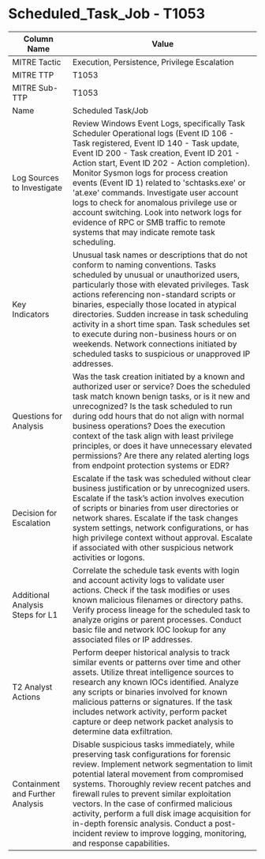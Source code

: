 # Scheduled_Task_Job - T1053

| Column Name | Value |
|-------------|-------|
| MITRE Tactic | Execution, Persistence, Privilege Escalation |
| MITRE TTP | T1053 |
| MITRE Sub-TTP | T1053 |
| Name | Scheduled Task/Job |
| Log Sources to Investigate | Review Windows Event Logs, specifically Task Scheduler Operational logs (Event ID 106 - Task registered, Event ID 140 - Task update, Event ID 200 - Task creation, Event ID 201 - Action start, Event ID 202 - Action completion). Monitor Sysmon logs for process creation events (Event ID 1) related to 'schtasks.exe' or 'at.exe' commands. Investigate user account logs to check for anomalous privilege use or account switching. Look into network logs for evidence of RPC or SMB traffic to remote systems that may indicate remote task scheduling. |
| Key Indicators | Unusual task names or descriptions that do not conform to naming conventions. Tasks scheduled by unusual or unauthorized users, particularly those with elevated privileges. Task actions referencing non-standard scripts or binaries, especially those located in atypical directories. Sudden increase in task scheduling activity in a short time span. Task schedules set to execute during non-business hours or on weekends. Network connections initiated by scheduled tasks to suspicious or unapproved IP addresses. |
| Questions for Analysis | Was the task creation initiated by a known and authorized user or service? Does the scheduled task match known benign tasks, or is it new and unrecognized? Is the task scheduled to run during odd hours that do not align with normal business operations? Does the execution context of the task align with least privilege principles, or does it have unnecessary elevated permissions? Are there any related alerting logs from endpoint protection systems or EDR? |
| Decision for Escalation | Escalate if the task was scheduled without clear business justification or by unrecognized users. Escalate if the task’s action involves execution of scripts or binaries from user directories or network shares. Escalate if the task changes system settings, network configurations, or has high privilege context without approval. Escalate if associated with other suspicious network activities or logons. |
| Additional Analysis Steps for L1 | Correlate the schedule task events with login and account activity logs to validate user actions. Check if the task modifies or uses known malicious filenames or directory paths. Verify process lineage for the scheduled task to analyze origins or parent processes. Conduct basic file and network IOC lookup for any associated files or IP addresses. |
| T2 Analyst Actions | Perform deeper historical analysis to track similar events or patterns over time and other assets. Utilize threat intelligence sources to research any known IOCs identified. Analyze any scripts or binaries involved for known malicious patterns or signatures. If the task includes network activity, perform packet capture or deep network packet analysis to determine data exfiltration. |
| Containment and Further Analysis | Disable suspicious tasks immediately, while preserving task configurations for forensic review. Implement network segmentation to limit potential lateral movement from compromised systems. Thoroughly review recent patches and firewall rules to prevent similar exploitation vectors. In the case of confirmed malicious activity, perform a full disk image acquisition for in-depth forensic analysis. Conduct a post-incident review to improve logging, monitoring, and response capabilities. |
